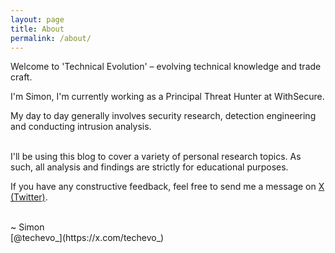 ```yaml
---
layout: page
title: About
permalink: /about/
---
```


Welcome to 'Technical Evolution' – evolving technical knowledge and trade craft.

I'm Simon, I'm currently working as a Principal Threat Hunter at WithSecure.

My day to day generally involves security research, detection engineering and conducting intrusion analysis.

<br>
I'll be using this blog to cover a variety of personal research topics.
As such, all analysis and findings are strictly for educational purposes.

If you have any constructive feedback, feel free to send me a message on [X (Twitter)](https://x.com/techevo_).

<br>
~ Simon
<br>
[@techevo_](https://x.com/techevo_) 
